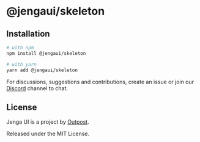 # @jengaui/skeleton

## Installation

```sh
# with npm
npm install @jengaui/skeleton

# with yarn
yarn add @jengaui/skeleton
```

For discussions, suggestions and contributions, create an issue or join our [Discord](https://discord.gg/sHnHPnAPZj) channel to chat.

## License

Jenga UI is a project by [Outpost](https://outpost.run).

Released under the MIT License.
